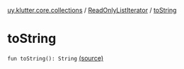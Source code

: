 [uy.klutter.core.collections](../index.md) / [ReadOnlyListIterator](index.md) / [toString](.)


# toString
`fun toString(): String` [(source)](https://github.com/kohesive/klutter/blob/master/core-jdk6/src/main/kotlin/uy/klutter/core/common/Immutable.kt#L64)


